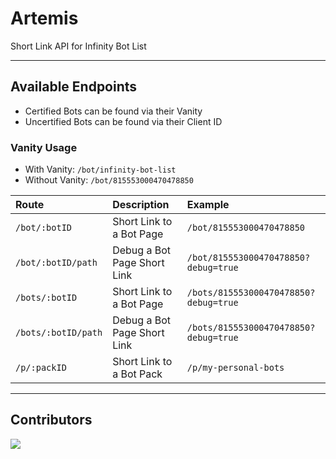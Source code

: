 # Artemis
Short Link API for Infinity Bot List

--- 

## Available Endpoints

- Certified Bots can be found via their Vanity
- Uncertified Bots can be found via their Client ID

### Vanity Usage
- With Vanity: `/bot/infinity-bot-list`
- Without Vanity: `/bot/815553000470478850`

| Route                        | Description                    | Example                                   |  
| :---                         | :---                           | :---                                      |
| `/bot/:botID`                | Short Link to a Bot Page       | `/bot/815553000470478850`                 |
| `/bot/:botID/path`           | Debug a Bot Page Short Link    | `/bot/815553000470478850?debug=true`      |
| `/bots/:botID`               | Short Link to a Bot Page       | `/bots/815553000470478850?debug=true`     |
| `/bots/:botID/path`          | Debug a Bot Page Short Link    | `/bots/815553000470478850?debug=true`     |
| `/p/:packID`                 | Short Link to a Bot Pack       | `/p/my-personal-bots`                     |

---

## Contributors
<a href="https://github.com/InfinityBotList/Artemis/graphs/contributors">
  <img src="https://contrib.rocks/image?repo=InfinityBotList/Artemis" />
</a>


